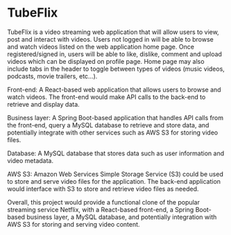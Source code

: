 # TubeFlix

TubeFlix is a video streaming web application that will allow users to view, post and interact with videos. Users not logged in will be able to browse and watch videos listed on the web application home page. Once registered/signed in, users will be able to like, dislike, comment and upload videos which can be displayed on profile page. Home page may also include tabs in the header to toggle between types of videos (music videos, podcasts, movie trailers, etc…). 

Front-end: A React-based web application that allows users to browse and watch videos. The front-end would make API calls to the back-end to retrieve and display data.

Business layer: A Spring Boot-based application that handles API calls from the front-end, query a MySQL database to retrieve and store data, and potentially integrate with other services such as AWS S3 for storing video files.

Database: A MySQL database that stores data such as user information and video metadata.

AWS S3: Amazon Web Services Simple Storage Service (S3) could be used to store and serve video files for the application. The back-end application would interface with S3 to store and retrieve video files as needed.

Overall, this project would provide a functional clone of the popular streaming service Netflix, with a React-based front-end, a Spring Boot-based business layer, a MySQL database, and potentially integration with AWS S3 for storing and serving video content.
